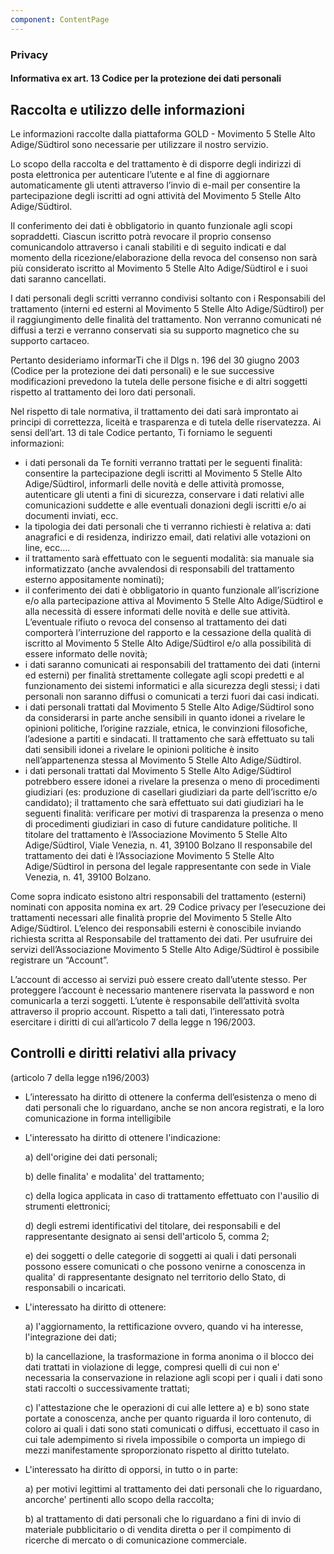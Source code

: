 ```yaml
---
component: ContentPage
---
```


### Privacy

#### Informativa ex art. 13 Codice per la protezione dei dati personali

## Raccolta e utilizzo delle informazioni

Le informazioni raccolte dalla piattaforma GOLD - Movimento 5 Stelle Alto Adige/Südtirol sono necessarie per utilizzare il nostro servizio.

Lo scopo della raccolta e del trattamento è di disporre degli indirizzi di posta elettronica per autenticare
l’utente e al fine di aggiornare automaticamente gli utenti attraverso l’invio di e-mail per consentire la partecipazione degli iscritti ad ogni attività del Movimento 5 Stelle Alto Adige/Südtirol.

Il conferimento dei dati è obbligatorio in quanto funzionale agli scopi sopraddetti. Ciascun iscritto
potrà revocare il proprio consenso comunicandolo attraverso i canali stabiliti e di seguito indicati e
dal momento della ricezione/elaborazione della revoca del consenso non sarà più considerato
iscritto al Movimento 5 Stelle Alto Adige/Südtirol e i suoi dati saranno cancellati.

I dati personali degli scritti verranno condivisi soltanto con i Responsabili del trattamento (interni
ed esterni al Movimento 5 Stelle Alto Adige/Südtirol) per il raggiungimento delle finalità del trattamento. Non
verranno comunicati né diffusi a terzi e verranno conservati sia su supporto magnetico che su
supporto cartaceo.

Pertanto desideriamo informarTi che il Dlgs n. 196 del 30 giugno 2003 (Codice per la protezione dei
dati personali) e le sue successive modificazioni prevedono la tutela delle persone fisiche e di altri
soggetti rispetto al trattamento dei loro dati personali.

Nel rispetto di tale normativa, il
trattamento dei dati sarà improntato ai principi di correttezza, liceità e trasparenza e di tutela delle
riservatezza. Ai sensi dell’art. 13 di tale Codice pertanto, Ti forniamo le seguenti informazioni:

* i dati personali da Te forniti verranno trattati per le seguenti finalità: consentire la
  partecipazione degli iscritti al Movimento 5 Stelle Alto Adige/Südtirol, informarli delle novità e delle attività
  promosse, autenticare gli utenti a fini di sicurezza, conservare i dati relativi alle comunicazioni
  suddette e alle eventuali donazioni degli iscritti e/o ai documenti inviati, ecc.
* la tipologia dei dati personali che ti verranno richiesti è relativa a: dati anagrafici e di
  residenza, indirizzo email, dati relativi alle votazioni on
  line, ecc....
* il trattamento sarà effettuato con le seguenti modalità: sia manuale sia informatizzato (anche
  avvalendosi di responsabili del trattamento esterno appositamente nominati);
* il conferimento dei dati è obbligatorio in quanto funzionale all’iscrizione e/o alla partecipazione
  attiva al Movimento 5 Stelle Alto Adige/Südtirol e alla necessità di essere informati delle novità e delle sue attività.
  L’eventuale rifiuto o revoca del consenso al trattamento dei dati comporterà l’interruzione del
  rapporto e la cessazione della qualità di iscritto al Movimento 5 Stelle Alto Adige/Südtirol e/o alla possibilità di
  essere informato delle novità;
* i dati saranno comunicati ai responsabili del trattamento dei dati (interni ed esterni) per finalità
  strettamente collegate agli scopi predetti e al funzionamento dei sistemi informatici e alla
  sicurezza degli stessi; i dati personali non saranno diffusi o comunicati a terzi fuori dai casi
  indicati.
* i dati personali trattati dal Movimento 5 Stelle Alto Adige/Südtirol sono da considerarsi in parte anche sensibili in
  quanto idonei a rivelare le opinioni politiche, l’origine razziale, etnica, le convinzioni filosofiche,
  l’adesione a partiti e sindacati. Il trattamento che sarà effettuato su tali dati sensibili idonei a rivelare le opinioni politiche è insito nell’appartenenza stessa al Movimento 5 Stelle Alto Adige/Südtirol.
* i dati personali trattati dal Movimento 5 Stelle Alto Adige/Südtirol potrebbero essere idonei a rivelare la presenza
  o meno di procedimenti giudiziari (es: produzione di casellari giudiziari da parte dell’iscritto e/o
  candidato); il trattamento che sarà effettuato sui dati giudiziari ha le seguenti finalità:
  verificare per motivi di trasparenza la presenza o meno di procedimenti giudiziari in caso di
  future candidature politiche.
  Il titolare del trattamento è l’Associazione Movimento 5 Stelle Alto Adige/Südtirol, Viale Venezia, n. 41, 39100 Bolzano
  Il responsabile del trattamento dei dati è l’Associazione Movimento 5 Stelle Alto Adige/Südtirol in persona del legale
  rappresentante con sede in Viale Venezia, n. 41, 39100 Bolzano.

Come sopra indicato esistono altri
responsabili del trattamento (esterni) nominati con apposita nomina ex art. 29 Codice privacy per
l’esecuzione dei trattamenti necessari alle finalità proprie del Movimento 5 Stelle Alto Adige/Südtirol. L’elenco dei
responsabili esterni è conoscibile inviando richiesta scritta al Responsabile del trattamento dei dati.
Per usufruire dei servizi dell’Associazione Movimento 5 Stelle Alto Adige/Südtirol è possibile registrare un “Account”.

L’account di accesso ai servizi può essere creato dall’utente stesso. Per proteggere l’account è
necessario mantenere riservata la password e non comunicarla a terzi soggetti. L’utente è
responsabile dell’attività svolta attraverso il proprio account.
Rispetto a tali dati, l’interessato potrà esercitare i diritti di cui all’articolo 7 della legge n 196/2003.

## Controlli e diritti relativi alla privacy

(articolo 7 della legge n196/2003)

* L’interessato ha diritto di ottenere la conferma dell’esistenza o meno di dati personali che lo riguardano, anche se non ancora registrati, e la loro comunicazione in forma intelligibile

* L'interessato ha diritto di ottenere l'indicazione:

  a) dell'origine dei dati personali;

  b) delle finalita' e modalita' del trattamento;

  c) della logica applicata in caso di trattamento
  effettuato con l'ausilio di strumenti elettronici;

  d) degli estremi identificativi del titolare, dei responsabili e del rappresentante designato ai sensi dell'articolo 5, comma 2;

  e) dei soggetti o delle categorie di soggetti ai quali i dati personali possono essere comunicati o che possono venirne a conoscenza in qualita' di rappresentante designato nel territorio dello Stato, di responsabili o incaricati.

* L'interessato ha diritto di ottenere:

  a) l'aggiornamento, la rettificazione ovvero, quando vi ha interesse, l'integrazione dei dati;

  b) la cancellazione, la trasformazione in forma anonima o il blocco dei dati trattati in violazione di legge, compresi quelli di cui non e' necessaria la conservazione in relazione agli scopi per i quali i dati sono stati raccolti o successivamente trattati;

  c) l'attestazione che le operazioni di cui alle lettere a) e b) sono state portate a conoscenza, anche per quanto riguarda il loro contenuto, di coloro ai quali i dati sono stati comunicati o diffusi, eccettuato il caso in cui tale adempimento si rivela impossibile o comporta un impiego di mezzi manifestamente sproporzionato rispetto al diritto tutelato.

* L'interessato ha diritto di opporsi, in tutto o in parte:

  a) per motivi legittimi al trattamento dei dati personali che lo riguardano, ancorche' pertinenti allo scopo della raccolta;

  b) al trattamento di dati personali che lo riguardano a fini di invio di materiale pubblicitario o di vendita diretta o per il compimento di ricerche di mercato o di comunicazione commerciale.
